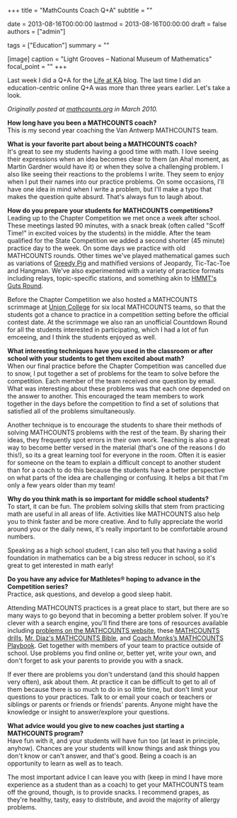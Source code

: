 +++
title = "MathCounts Coach Q+A"
subtitle = ""

date = 2013-08-16T00:00:00
lastmod = 2013-08-16T00:00:00
draft = false
authors = ["admin"]

tags = ["Education"]
summary = ""

[image]
  caption = "Light Grooves – National Museum of Mathematics"
  focal_point = ""
+++

Last week I did a Q+A for the [Life at KA](http://life.khanacademy.org/post/58251244282/im-a-belieber-a-khanversation-with-sw-dev-intern) blog. The last time I did an education-centric online Q+A was more than three years earlier. Let's take a look.

_Originally posted at [mathcounts.org](https://www.mathcounts.org/) in March 2010._

**How long have you been a MATHCOUNTS coach?**<br>
This is my second year coaching the Van Antwerp MATHCOUNTS team. 
 
**What is your favorite part about being a MATHCOUNTS coach?**<br>
It's great to see my students having a good time with math. I love seeing their expressions when an idea becomes clear to them (an Aha! moment, as Martin Gardner would have it) or when they solve a challenging problem. I also like seeing their reactions to the problems I write. They seem to enjoy when I put their names into our practice problems. On some occasions, I'll have one idea in mind when I write a problem, but I'll make a typo that makes the question quite absurd. That's always fun to laugh about. 
 
**How do you prepare your students for MATHCOUNTS competitions?**<br>
Leading up to the Chapter Competition we met once a week after school. These meetings lasted 90 minutes, with a snack break (often called "Scoff Time!" in excited voices by the students) in the middle. After the team qualified for the State Competition we added a second shorter (45 minute) practice day to the week. On some days we practice with old MATHCOUNTS rounds. Other times we've played mathematical games such as variations of [Greedy Pig](http://www.math.usu.edu/~schneit/CTIS/GreedyPig/) and mathified versions of Jeopardy, Tic-Tac-Toe and Hangman. We've also experimented with a variety of practice formats including relays, topic-specific stations, and something akin to [HMMT's Guts Round](https://www.hmmt.co/archive/problems/).

Before the Chapter Competition we also hosted a MATHCOUNTS scrimmage at [Union College](http://www.union.edu/) for six local MATHCOUNTS teams, so that the students got a chance to practice in a competition setting before the official contest date. At the scrimmage we also ran an unofficial Countdown Round for all the students interested in participating, which I had a lot of fun emceeing, and I think the students enjoyed as well.
 
**What interesting techniques have you used in the classroom or after school with your students to get them excited about math?**<br>
When our final practice before the Chapter Competition was cancelled due to snow, I put together a set of problems for the team to solve before the competition. Each member of the team received one question by email. What was interesting about these problems was that each one depended on the answer to another. This encouraged the team members to work together in the days before the competition to find a set of solutions that satisfied all of the problems simultaneously.

Another technique is to encourage the students to share their methods of solving MATHCOUNTS problems with the rest of the team. By sharing their ideas, they frequently spot errors in their own work. Teaching is also a great way to become better versed in the material (that's one of the reasons I do this!), so its a great learning tool for everyone in the room. Often it is easier for someone on the team to explain a difficult concept to another student than for a coach to do this because the students have a better perspective on what parts of the idea are challenging or confusing. It helps a bit that I'm only a few years older than my team!
 
**Why do you think math is so important for middle school students?**<br>
To start, it can be fun. The problem solving skills that stem from practicing math are useful in all areas of life. Activities like MATHCOUNTS also help you to think faster and be more creative. And to fully appreciate the world around you or the daily news, it's really important to be comfortable around numbers.

Speaking as a high school student, I can also tell you that having a solid foundation in mathematics can be a big stress reducer in school, so it's great to get interested in math early!
 
**Do you have any advice for Mathletes® hoping to advance in the Competition series?**<br>
Practice, ask questions, and develop a good sleep habit.

Attending MATHCOUNTS practices is a great place to start, but there are so many ways to go beyond that in becoming a better problem solver. If you're clever with a search engine, you'll find there are tons of resources available including [problems on the MATHCOUNTS website](https://www.mathcounts.org/programs/competition-series/past-competitions), these [MATHCOUNTS drills](http://mathcounts.saab.org/mc.cgi), [Mr. Diaz's MATHCOUNTS Bible](http://www.unidata.ucar.edu/staff/russ/mathcounts/diaz.html), and [Coach Monks’s MATHCOUNTS Playbook](http://mathweb.scranton.edu/monks/courses/ProblemSolving/MathCountsPlaybook.pdf). Get together with members of your team to practice outside of school. Use problems you find online or, better yet, write your own, and don't forget to ask your parents to provide you with a snack.

If ever there are problems you don't understand (and this should happen very often), ask about them. At practice it can be difficult to get to all of them because there is so much to do in so little time, but don't limit your questions to your practices. Talk to or email your coach or teachers or siblings or parents or friends or friends' parents. Anyone might have the knowledge or insight to answer/explore your questions.
 
**What advice would you give to new coaches just starting a MATHCOUNTS program?**<br>
Have fun with it, and your students will have fun too (at least in principle, anyhow). Chances are your students will know things and ask things you don't know or can't answer, and that's good. Being a coach is an opportunity to learn as well as to teach.

The most important advice I can leave you with (keep in mind I have more experience as a student than as a coach) to get your MATHCOUNTS team off the ground, though, is to provide snacks. I recommend grapes, as they're healthy, tasty, easy to distribute, and avoid the majority of allergy problems.